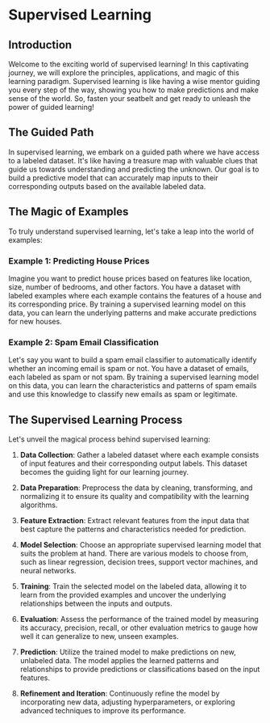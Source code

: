 
# Supervised Learning

## Introduction
Welcome to the exciting world of supervised learning! In this captivating journey, we will explore the principles, applications, and magic of this learning paradigm. Supervised learning is like having a wise mentor guiding you every step of the way, showing you how to make predictions and make sense of the world. So, fasten your seatbelt and get ready to unleash the power of guided learning!

## The Guided Path
In supervised learning, we embark on a guided path where we have access to a labeled dataset. It's like having a treasure map with valuable clues that guide us towards understanding and predicting the unknown. Our goal is to build a predictive model that can accurately map inputs to their corresponding outputs based on the available labeled data.

## The Magic of Examples
To truly understand supervised learning, let's take a leap into the world of examples:

### Example 1: Predicting House Prices
Imagine you want to predict house prices based on features like location, size, number of bedrooms, and other factors. You have a dataset with labeled examples where each example contains the features of a house and its corresponding price. By training a supervised learning model on this data, you can learn the underlying patterns and make accurate predictions for new houses.

### Example 2: Spam Email Classification
Let's say you want to build a spam email classifier to automatically identify whether an incoming email is spam or not. You have a dataset of emails, each labeled as spam or not spam. By training a supervised learning model on this data, you can learn the characteristics and patterns of spam emails and use this knowledge to classify new emails as spam or legitimate.

## The Supervised Learning Process
Let's unveil the magical process behind supervised learning:

1. **Data Collection**: Gather a labeled dataset where each example consists of input features and their corresponding output labels. This dataset becomes the guiding light for our learning journey.

2. **Data Preparation**: Preprocess the data by cleaning, transforming, and normalizing it to ensure its quality and compatibility with the learning algorithms.

3. **Feature Extraction**: Extract relevant features from the input data that best capture the patterns and characteristics needed for prediction.

4. **Model Selection**: Choose an appropriate supervised learning model that suits the problem at hand. There are various models to choose from, such as linear regression, decision trees, support vector machines, and neural networks.

5. **Training**: Train the selected model on the labeled data, allowing it to learn from the provided examples and uncover the underlying relationships between the inputs and outputs.

6. **Evaluation**: Assess the performance of the trained model by measuring its accuracy, precision, recall, or other evaluation metrics to gauge how well it can generalize to new, unseen examples.

7. **Prediction**: Utilize the trained model to make predictions on new, unlabeled data. The model applies the learned patterns and relationships to provide predictions or classifications based on the input features.

8. **Refinement and Iteration**: Continuously refine the model by incorporating new data, adjusting hyperparameters, or exploring advanced techniques to improve its performance.

